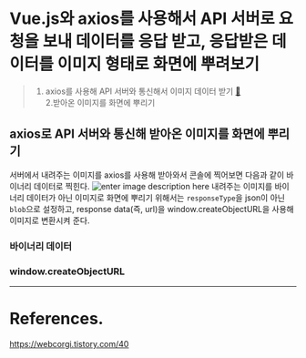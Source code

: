 # Vue.js와 axios를 사용해서 API 서버로 요청을 보내 데이터를 응답 받고, 응답받은 데이터를 이미지 형태로 화면에 뿌려보기

> 1. axios를 사용해 API 서버와 통신해서 이미지 데이터 받기 [🔗]()<br>2.받아온 이미지를 화면에 뿌리기

## axios로 API 서버와 통신해 받아온 이미지를 화면에 뿌리기

서버에서 내려주는 이미지를 axios를 사용해 받아와서 콘솔에 찍어보면 다음과 같이 바이너리 데이터로 찍힌다.
![enter image description here](https://img1.daumcdn.net/thumb/R1280x0/?scode=mtistory2&fname=https://k.kakaocdn.net/dn/CXOZI/btq8attiha0/ejf4DLXo5gocACp2GpXXM1/img.png)
내려주는 이미지를 바이너리 데이터가 아닌 이미지로 화면에 뿌리기 위해서는 `responseType`을 json이 아닌 `blob`으로 설정하고, response data(즉, url)을 window.createObjectURL을 사용해 이미지로 변환시켜 준다.

### 바이너리 데이터

### window.createObjectURL

---

# References.

<https://webcorgi.tistory.com/40>
